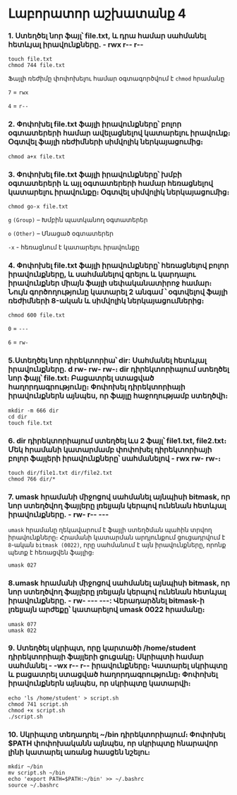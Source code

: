 # Լաբորատոր աշխատանք 4

### 1. Ստեղծել նոր ֆայլ՝ file.txt, և դրա համար սահմանել հետևյալ իրավունքները․ - rwx r-- r--

```
touch file.txt
chmod 744 file.txt
```
Ֆայլի ռեժիմը փոփոխելու համար օգտագործվում է `chmod` հրամանը

`7` = `rwx`

`4` = `r--`

### 2. Փոփոխել file.txt ֆայլի իրավունքները՝ բոլոր օգտատերերի համար ավելացնելով կատարելու իրավունք։ Օգտվել ֆայլի ռեժիմների սիմվոլիկ ներկայացումից։

```
chmod a+x file.txt
```

### 3. Փոփոխել file.txt ֆայլի իրավունքները՝ խմբի օգտատերերի և այլ օգտատերերի համար հեռացնելով կատարելու իրավունքը։ Օգտվել սիմվոլիկ ներկայացումից։

```
chmod go-x file.txt
```

`g` `(Group)` – Խմբին պատկանող օգտատերեր

`o` `(Other)` – Մնացած օգտատերեր

`-x` - հեռացնում է կատարելու իրավունքը

### 4. Փոփոխել file.txt ֆայլի իրավունքները՝ հեռացնելով բոլոր իրավունքները, և սահմանելով գրելու և կարդալու իրավունքներ միայն ֆայլի սեփականատիրոջ համար։ Նույն գործողությունը կատարել 2 անգամ ՝ օգտվելով ֆայլի ռեժիմների 8-ական և սիմվոլիկ ներկայացումներից։

```
chmod 600 file.txt
```
`0` = `---`

`6` = `rw-`

### 5.Ստեղծել նոր դիրեկտորիա՝ dir: Սահմանել հետևյալ իրավունքները․ d rw- rw- rw-։ dir դիրեկտորիայում ստեղծել նոր ֆայլ՝ file.txt։ Բացատրել ստացված հաղորդագրությունը։ Փոփոխել դիրեկտորիայի իրավունքներն այնպես, որ ֆայլը հաջողությամբ ստեղծվի։

```
mkdir -m 666 dir
cd dir
touch file.txt
```

### 6. dir դիրեկտորիայում ստեղծել ևս 2 ֆայլ՝ file1.txt, file2.txt։ Մեկ հրամանի կատարմամբ փոփոխել դիրեկտորիայի բոլոր ֆայլերի իրավունքները՝ սահմանելով - rwx rw- rw-։

```
touch dir/file1.txt dir/file2.txt
chmod 766 dir/*
```
### 7. umask հրամանի միջոցով սահմանել այնպիսի bitmask, որ նոր ստեղծվող ֆայլերը լռելյայն կերպով ունենան հետևյալ իրավունքները․ - rw- r-- ---

`umask` հրամանը ղեկավարում է ֆայլի ստեղծման պահին տրվող իրավունքները։ Հրամանի կատարման արդյունքում ցուցադրվում է `8`-ական `bitmask (0022)`, որը սահմանում է այն
իրավունքները, որոնք պետք է հեռացվեն ֆայլից։

```
umask 027
```

### 8.umask հրամանի միջոցով սահմանել այնպիսի bitmask, որ նոր ստեղծվող ֆայլերը լռելյայն կերպով ունենան հետևյալ իրավունքները․ - rw- --- ---: Վերադարձնել bitmask-ի լռելյայն արժեքը՝ կատարելով umask 0022 հրամանը։

```
umask 077
umask 022
```
 
### 9. Ստեղծել սկրիպտ, որը կարտածի /home/student դիրեկտորիայի ֆայլերի ցուցակը։ Սկրիպտի համար սահմանել - -wx r-- r-- իրավունքները։ Կատարել սկրիպտը և բացատրել ստացված հաղորդագրությունը։ Փոփոխել իրավունքներն այնպես, որ սկրիպտը կատարվի։

```
echo 'ls /home/student' > script.sh
chmod 741 script.sh
chmod +x script.sh
./script.sh
```

### 10. Սկրիպտը տեղադրել ~/bin դիրեկտորիայում։ Փոփոխել $PATH փոփոխականն այնպես, որ սկրիպտը հնարավոր լինի կատարել առանց հասցեն նշելու։

```
mkdir ~/bin
mv script.sh ~/bin
echo 'export PATH=$PATH:~/bin' >> ~/.bashrc
source ~/.bashrc
```
